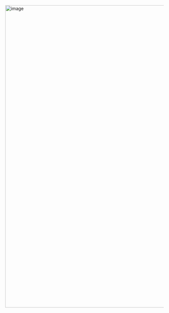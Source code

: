 <img width="960" alt="image" src="https://github.com/fathirizqiii/PraktikumPEMIN/assets/103505061/baa04353-ee55-47ad-8c15-87335e63bceb">


